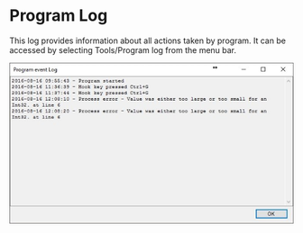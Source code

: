 # Program Log

This log provides information about all actions taken by program. It can be accessed by selecting Tools/Program log from the menu bar.

![alt text](https://github.com/G1ANT-Robot/G1ANT.Manual/blob/master/User-Interface/Images/program-log.jpg)
